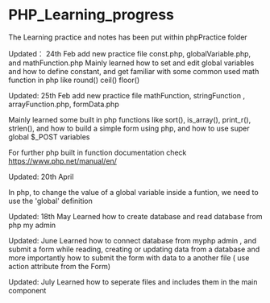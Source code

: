 # PHP_Learning_progress

The Learning practice and notes has been put within phpPractice folder

Updated： 24th Feb add new practice file const.php, globalVariable.php, and mathFunction.php
Mainly learned how to set and edit global variables and how to define constant, and get familiar with some common used math function in php like round() ceil() floor()


Updated:  25th Feb add new practice file mathFunction, stringFunction , arrayFunction.php, formData.php 

Mainly learned some built in php functions like sort(), is_array(), print_r(), strlen(), and how to build a simple form using php, and how to use super global $_POST variables

For further php built in function documentation check https://www.php.net/manual/en/

Updated: 20th April 

In php, to change the value of a global variable inside a funtion, we need to use the 'global' definition

Updated: 18th May
Learned how to create database and read database from php my admin

Updated: June 
Learned how to connect database from myphp admin , and submit a form while reading, creating or updating data from a database
and more importantly how to submit the form with data to a another file ( use action attribute from the Form)

Updated: July
Learned how to seperate files and includes them in the main component
